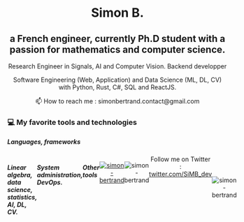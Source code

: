 <h1 align="center">Simon B.</h1>
<h2 align="center">a French engineer, currently Ph.D student with a passion for mathematics and computer science.</h2>
<p align="center">Research Engineer in Signals, AI and Computer Vision. Backend developper</p>
<p align="center">Software Engineering (Web, Application) and Data Science (ML, DL, CV) with Python, Rust, C#, SQL and ReactJS.</p>
<p align="center">
📫 How to reach me : simonbertrand.contact@gmail.com </p>
<h3>💻 My favorite tools and technologies</h3>

##### Languages, frameworks
<div style="display: flex; align-items: flex-start; align: center">
<table align="center">
  <tr>
    <td align="center" width="96">
        <img src="https://techstack-generator.vercel.app/python-icon.svg" alt="icon" width="65" height="65" />
      <br>Python
    </td>
    <td align="center" width="96">
        <img src="https://skillicons.dev/icons?i=rust" alt="icon" width="65" height="65" />
      <br>Rust
    </td>
    <td align="center" width="96">
        <img src="https://skillicons.dev/icons?i=matlab" alt="icon" width="65" height="65" />
      <br>Matlab
    </td>
    <td align="center" width="96">
      <a href="#macropower-tech">
        <img src="https://techstack-generator.vercel.app/react-icon.svg" alt="icon" width="65" height="65" />
      </a>
      <br>React
    </td>
      <td align="center" width="96">
      <a href="#macropower-tech">
        <img src="https://skillicons.dev/icons?i=nextjs" alt="icon" width="65" height="65" />
      </a>
      <br>Next.js
    </td>
    <td align="center" width="96">
        <img src="https://techstack-generator.vercel.app/ts-icon.svg" alt="icon" width="65" height="65" />
      <br>TypeScript
    </td>
    <td align="center" width="96">
        <img src="https://techstack-generator.vercel.app/cpp-icon.svg" alt="icon" width="65" height="65" />
      <br>C++
    </td>
    <td align="center" width="96">
        <img src="https://techstack-generator.vercel.app/csharp-icon.svg" alt="icon" width="65" height="65" />
      <br>C#
    </td>
    <td align="center"  width="96">
        <img src="https://skillicons.dev/icons?i=html" width="65" height="65" alt="HTML5" />
      <br>HTML5
    </td>
    <td align="center" width="96">
        <img src="https://skillicons.dev/icons?i=css" width="65" height="65" alt="css" />
      <br>CSS
    </td>
    <td align="center" width="96">
        <img src="https://skillicons.dev/icons?i=tailwind" width="65" height="65" alt="tailwind" />
      <br>Tailwind
    </td>
  </tr>
</table>

##### Linear algebra, data science, statistics, AI, DL, CV.

<table align="center">
  <tr>
    <td align="center"  width="96">
        <img src="https://numpy.org/images/logo.svg" width="48" height="48" alt="Numpy" />
      <br>Numpy
    </td>
    <td align="center"  width="96">
        <img src="https://skillicons.dev/icons?i=pytorch" width="48" height="48" alt="PyTorch" />
      <br>PyTorch
    </td>
    <td align="center"  width="96">
        <img src="https://skillicons.dev/icons?i=tensorflow" width="48" height="48" alt="Tensorflow" />
      <br>Tensorflow
    </td>
    <td align="center" width="96">
        <img src="https://skillicons.dev/icons?i=sklearn" width="48" height="48" alt="scikit-learn" />
      <br>Scikit-learn
    </td>
    <td align="center"  width="96">
        <img src="https://upload.wikimedia.org/wikipedia/commons/8/86/Google_JAX_logo.svg" width="48" height="48" alt="Jax" />
      <br>Jax
    </td>
    <td align="center"  width="96">
        <img src="https://scipy.org/images/logo.svg" width="48" height="48" alt="Scipy" />
      <br>Scipy
    </td>
    <td align="center"  width="96">
        <img src="https://www.statsmodels.org/stable/_images/statsmodels-logo-v2-no-text.svg" width="48" height="48" alt="Statsmodels" />
      <br>Statsmodels
    </td>
      <td align="center"  width="96">
        <img src="https://skillicons.dev/icons?i=opencv" width="48" height="48" alt="OpenCV" />
      <br>OpenCV
    </td>
      <td align="center" width="96">
        <img src="https://skillicons.dev/icons?i=grafana" alt="icon" width="65" height="65" alt="Grafana" />
      <br>Grafana
  </td>

    
  </tr>
 
</table>

  
##### System administration, DevOps.

<table align="center">
  <tr>
  <td align="center" width="96">
        <img src="https://techstack-generator.vercel.app/docker-icon.svg" alt="icon" width="65" height="65" alt="Docker" />
      <br>Docker
    <td align="center" width="96">
        <img src="https://techstack-generator.vercel.app/github-icon.svg" alt="icon" width="65" height="65" alt="GitHub" />
      <br>Github
    </td>
    <td align="center" width="96"> 
        <img src="https://user-images.githubusercontent.com/25181517/192108372-f71d70ac-7ae6-4c0d-8395-51d8870c2ef0.png" width="48" height="48" alt="Git" />
      <br>Git
    </td>
    <td align="center"  width="96">
        <img src="https://upload.wikimedia.org/wikipedia/commons/3/3f/Fedora_logo.svg" width="48" height="48" alt="Fedora" />
      <br>Fedora
    </td>
    <td align="center"  width="96">
        <img src="https://d4.alternativeto.net/u7eNMUzqX40b34oxHNlkJBzMRk03EDos4QeA2Qv5DUc/rs:fill:280:280:0/g:ce:0:0/YWJzOi8vZGlzdC9pY29ucy90ci1mLWtfMjExNTgyLnBuZw.png" width="48" height="48" alt="Traefik" />
      <br>Traefik
    </td>
    <td align="center"  width="96">
        <img src="https://autoize.com/wp-content/uploads/2017/02/Portainer-logo.png" width="48" height="48" alt="Portainer" />
      <br>Portainer
    </td>
    <td align="center"  width="96">
        <img src="https://skillicons.dev/icons?i=nginx" width="48" height="48" alt="Nginx" />
      <br>Nginx
    </td>
    <td align="center"  width="96">
        <img src="https://upload.wikimedia.org/wikipedia/commons/thumb/a/ab/Logo-ubuntu_cof-orange-hex.svg/1200px-Logo-ubuntu_cof-orange-hex.svg.png" width="48" height="48" alt="Cockpit" />
      <br>Cockpit
    </td>
    <td align="center"  width="96">
        <img src="https://gitlab.isc.org/uploads/-/system/project/avatar/1/Bind_9_Mark_ISC_Blue.png" width="48" height="48" alt="Bind9" />
      <br>Bind9
    </td>
  </tr>
</table>


##### Other tools

<table align="center">
  <tr>
  <td align="center" width="96">
        <img src="https://skillicons.dev/icons?i=vscode" alt="icon" width="65" height="65" alt="VS Code" />
      <br>VSCode 
  </td>
    <td align="center" width="96">
        <img src="https://skillicons.dev/icons?i=nodejs" alt="icon" width="65" height="65" alt="Node.js" />
      <br>Node.js
  </td>
    <td align="center" width="96">
        <img src="https://skillicons.dev/icons?i=postgres" alt="icon" width="65" height="65" alt="PostgreSQL" />
      <br>PostgreSQL
  </td>
    <td align="center" width="96">
        <img src="https://skillicons.dev/icons?i=gcp" alt="icon" width="65" height="65" alt="Google Cloud Platform" />
      <br>GCP
    </td>
    <td align="center" width="96"> 
        <img src="https://cdn.icon-icons.com/icons2/1508/PNG/512/googleearth-engine_104576.png" width="65" height="65" alt="Google Earth Engine" />
      <br>GEE
    </td>
    <td align="center"  width="96">
        <img src="https://upload.wikimedia.org/wikipedia/commons/3/3f/Fedora_logo.svg" width="48" height="48" alt="Fedora" />
      <br>Fedora
    </td>
    <td align="center"  width="96">
        <img src="https://d4.alternativeto.net/u7eNMUzqX40b34oxHNlkJBzMRk03EDos4QeA2Qv5DUc/rs:fill:280:280:0/g:ce:0:0/YWJzOi8vZGlzdC9pY29ucy90ci1mLWtfMjExNTgyLnBuZw.png" width="48" height="48" alt="Traefik" />
      <br>Traefik
    </td>
    <td align="center"  width="96">
        <img src="https://autoize.com/wp-content/uploads/2017/02/Portainer-logo.png" width="48" height="48" alt="Portainer" />
      <br>Portainer
    </td>
    <td align="center"  width="96">
        <img src="https://skillicons.dev/icons?i=nginx" width="48" height="48" alt="Nginx" />
      <br>Nginx
    </td>
    <td align="center"  width="96">
        <img src="https://upload.wikimedia.org/wikipedia/commons/thumb/a/ab/Logo-ubuntu_cof-orange-hex.svg/1200px-Logo-ubuntu_cof-orange-hex.svg.png" width="48" height="48" alt="Cockpit" />
      <br>Cockpit
    </td>
    <td align="center"  width="96">
        <img src="https://gitlab.isc.org/uploads/-/system/project/avatar/1/Bind_9_Mark_ISC_Blue.png" width="48" height="48" alt="Bind9" />
      <br>Bind9
    </td>



   
  </tr>
 
</table>
<br><br>

<p align="center"> <a href="https://github.com/Simon-Bertrand"><img src="https://github-profile-trophy.vercel.app/?username=simon-bertrand&theme=discord" alt="simon-bertrand" /></a> </p>

<p align="center"> <img src="https://komarev.com/ghpvc/?username=simon-bertrand&label=Profile%20views&color=0e75b6&style=flat" alt="simon-bertrand" /> </p>


<div align="center">Follow me on Twitter : <a href="https://twitter.com/SiMB_dev" title="Join me on Twitter">twitter.com/SiMB_dev</a></div>


<div align="center"><br /> <br />
<p><img src="https://github-readme-stats.vercel.app/api/top-langs?username=simon-bertrand&show_icons=true&locale=en&layout=compact" alt="simon-bertrand" /></p>
</div>


